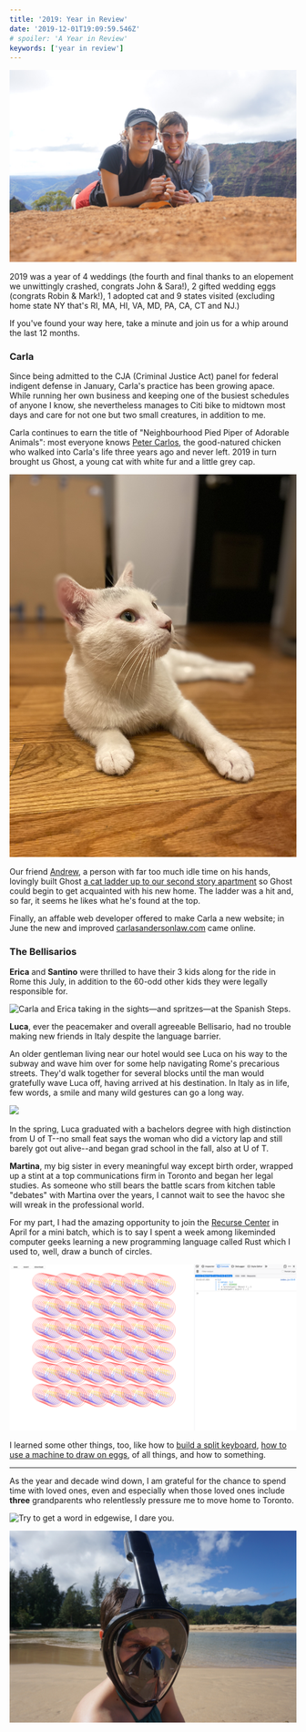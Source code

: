 ```yaml
---
title: '2019: Year in Review'
date: '2019-12-01T19:09:59.546Z'
# spoiler: 'A Year in Review'
keywords: ['year in review']
---
```


![Taking a hike around the "Grand Canyon of the Pacific" in Waimea Canyon State Park, Kaua'i (Feb '19).](carlAless1.jpg)

2019 was a year of 4 weddings (the fourth and final thanks to an elopement we unwittingly crashed, congrats John & Sara!), 2 gifted wedding eggs (congrats Robin & Mark!), 1 adopted cat and 9 states visited (excluding home state NY that's RI, MA, HI, VA, MD, PA, CA, CT and NJ.)

If you've found your way here, take a minute and join us for a whip around the last 12 months.

### Carla

Since being admitted to the CJA (Criminal Justice Act) panel for federal indigent defense in January, Carla's practice has been growing apace. While running her own business and keeping one of the busiest schedules of anyone I know, she nevertheless manages to Citi bike to midtown most days and care for not one but two small creatures, in addition to me.

Carla continues to earn the title of "Neighbourhood Pied Piper of Adorable Animals": most everyone knows [Peter Carlos](https://twitter.com/alessbell/status/1174662627093602306), the good-natured chicken who walked into Carla's life three years ago and never left. 2019 in turn brought us Ghost, a young cat with white fur and a little grey cap.

![Our equal parts sweet and mischievous cat, Ghost.](ghost.jpg)

Our friend [Andrew](https://law-mf.com/), a person with far too much idle time on his hands, lovingly built Ghost [a cat ladder up to our second story apartment](https://twitter.com/alessbell/status/1186300433633075201) so Ghost could begin to get acquainted with his new home. The ladder was a hit and, so far, it seems he likes what he's found at the top.

Finally, an affable web developer offered to make Carla a new website; in June the new and improved [carlasandersonlaw.com](https://carlasandersonlaw.com) came online.

### The Bellisarios

**Erica** and **Santino** were thrilled to have their 3 kids along for the ride in Rome this July, in addition to the 60-odd other kids they were legally responsible for.

![Carla and Erica taking in the sights—and spritzes—at the Spanish Steps.](ericaCarl1.jpg)

**Luca**, ever the peacemaker and overall agreeable Bellisario, had no trouble making new friends in Italy despite the language barrier.

An older gentleman living near our hotel would see Luca on his way to the subway and wave him over for some help navigating Rome's precarious streets. They'd walk together for several blocks until the man would gratefully wave Luca off, having arrived at his destination. In Italy as in life, few words, a smile and many wild gestures can go a long way.

![](luca1.jpg)

In the spring, Luca graduated with a bachelors degree with high distinction from U of T--no small feat says the woman who did a victory lap and still barely got out alive--and began grad school in the fall, also at U of T.

**Martina**, my big sister in every meaningful way except birth order, wrapped up a stint at a top communications firm in Toronto and began her legal studies. As someone who still bears the battle scars from kitchen table "debates" with Martina over the years, I cannot wait to see the havoc she will wreak in the professional world.

For my part, I had the amazing opportunity to join the [Recurse Center](https://recurse.com) in April for a mini batch, which is to say I spent a week among likeminded computer geeks learning a new programming language called Rust which I used to, well, draw a bunch of circles.

![](circles.png)

I learned some other things, too, like how to [build a split keyboard](https://twitter.com/alessbell/status/1122223104451928064), [how to use a machine to draw on eggs](https://twitter.com/alessbell/status/1155525840882536451), of all things, and how to something.

---

As the year and decade wind down, I am grateful for the chance to spend time with loved ones, even and especially when those loved ones include **three** grandparents who relentlessly pressure me to move home to Toronto.

![Try to get a word in edgewise, I dare you.](theNonnas.jpg)

![BYO Snorkel](carl1.jpg)
